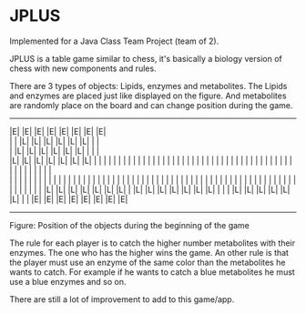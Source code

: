 # JPLUS


Implemented for a Java Class Team Project (team of 2). 

JPLUS is a table game similar to chess, it's basically a biology version of chess with new components and rules.

There are 3 types of objects: Lipids, enzymes and metabolites.
The Lipids and enzymes are placed just like displayed on the figure. 
And metabolites are randomly place on the board and can change position during the game.
 _____________________________
|E| |E| |E| |E| |E| |E| |E| |E|    
| | |L| |L| |L| |L| |L| |L| | |    
| |L| |L| |L| |L| |L| |L| | | |   
|L| |L| |L| |L| |L| |L| |L| | |
| | | | | | | | | | | | | | | |
| | | | | | | | | | | | | | | |
| | | | | | | | | | | | | | | |              
| | | | | | | | | | | | | | | |
| | | | | | | | | | | | | | | |
| | | | | | | | | | | | | | | |
| | | | | | | | | | | | | | | |
| | |L| |L| |L| |L| |L| |L| |L|
| |L| |L| |L| |L| |L| |L| |L| |
| | |L| |L| |L| |L| |L| |L| | |
|E| |E| |E| |E| |E| |E| |E| |E|
_______________________________
Figure: Position of the objects during the beginning of the game

The rule for each player is to catch the higher number metabolites with their enzymes. The one who has the higher wins the game.
An other rule is that the player must use an enzyme of the same color than the metabolites he wants to catch. For example if he wants to catch a blue metabolites he must use a blue enzymes and so on.

There are still a lot of improvement to add to this game/app.